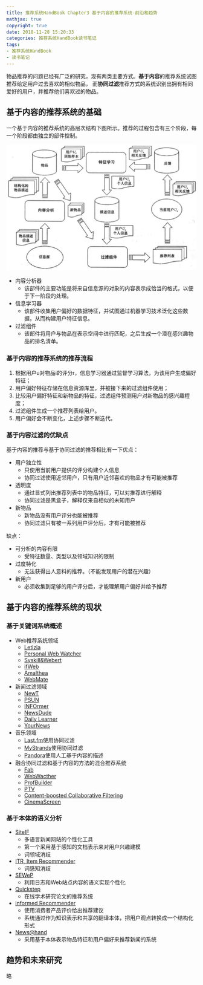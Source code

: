 ```yaml
---
title: 推荐系统HandBook Chapter3 基于内容的推荐系统-前沿和趋势
mathjax: true
copyright: true
date: 2018-11-28 15:20:33
categories: 推荐系统HandBook读书笔记
tags:
- 推荐系统HandBook
- 读书笔记
---
```



物品推荐的问题已经有广泛的研究，现有两类主要方式。**基于内容**的推荐系统试图推荐给定用户过去喜欢的相似物品，
而**协同过滤**推荐方式的系统识别出拥有相同爱好的用户，并推荐他们喜欢过的物品。


## 基于内容的推荐系统的基础

一个基于内容的推荐系统的高层次结构下图所示。推荐的过程包含有三个阶段，每一个阶段都由独立的部件控制。

![基于内容的推荐系统的高层次结构](/posts_res/2018-11-26-推荐系统HandBook/3-1.jpg)

- 内容分析器
    - 该部件的主要功能是将来自信息源的对象的内容表示成恰当的格式，以便于下一阶段的处理。
- 信息学习器
    - 该部件收集用户偏好的数据特征，并试图通过机器学习技术泛化这些数据，从而构建用户特征信息。
- 过滤组件
    - 该部件将用户与物品在表示空间中进行匹配，之后生成一个潜在感兴趣物品的排名清单。

### 基于内容的推荐系统的推荐流程

1. 根据用户u对物品i的评分r，信息学习器通过监督学习算法，为该用户生成偏好特征；
2. 用户偏好特征存储在信息资源库里，并被接下来的过滤组件使用；
3. 比较用户偏好特征和新物品的特征，过滤组件预测用户对新物品的感兴趣程度；
4. 过滤组件生成一个推荐列表给用户。
5. 用户偏好会不断变化，上述步骤不断迭代。


### 基于内容过滤的优缺点

基于内容的推荐与基于协同过滤的推荐相比有一下优点：

- 用户独立性
    - 只使用当前用户提供的评分构建个人信息
    - 协同过滤使用近邻用户，只有用户近邻喜欢的物品才有可能被推荐
- 透明度
    - 通过显式列出推荐列表中的物品特征，可以对推荐进行解释
    - 协同过滤是黑盒子，解释仅来自相似的未知用户
- 新物品
    - 新物品没有用户评分也能被推荐
    - 协同过滤只有被一系列用户评分后，才有可能被推荐

缺点：

- 可分析的内容有限
    - 受特征数量、类型以及领域知识的限制
- 过度特化
    - 无法获得出人意料的推荐。（不能发现用户的潜在兴趣）
- 新用户
    - 必须收集到足够的用户评分后，才能理解用户偏好并给予推荐


## 基于内容的推荐系统的现状


### 基于关键词系统概述

- Web推荐系统领域
    - [Letizia]()
    - [Personal Web Watcher]()
    - [Syskill&Webert]()
    - [ifWeb]()
    - [Amalthea]()
    - [WebMate]()
- 新闻过滤领域
    - [NewT]()
    - [PSUN]()
    - [INFOrmer]()
    - [NewsDude]()
    - [Daily Learner]()
    - [YourNews]()
- 音乐领域
    - [Last.fm]()使用协同过滤
    - [MyStrands]()使用协同过滤
    - [Pandora]()使用人工基于内容的描述
- 融合协同过滤和基于内容的方法的混合推荐系统
    - [Fab]()
    - [WebWacther]()
    - [ProfBuilder]()
    - [PTV]()
    - [Content-boosted Collaborative Filtering]()
    - [CinemaScreen]()


### 基于本体的语义分析

- [SiteIF]()
    - 多语言新闻网站的个性化工具
    - 第一个采用基于感知的文档表示来对用户兴趣建模
    - 词领域消歧
- [ITR, Item Recommender]()
    - 词感知消歧
- [SEWeP]()
    - 利用日志和Web站点内容的语义实现个性化
- [Quickstep]()
    - 在线学术研究论文的推荐系统
- [informed Recommender]()
    - 使用消费者产品评价给出推荐建议
    - 系统通过作为知识表示和共享的翻译本体，把用户观点转换成一个结构化形式
- [News@hand]()
    - 采用基于本体表示物品特征和用户偏好来推荐新闻的系统


## 趋势和未来研究

略

